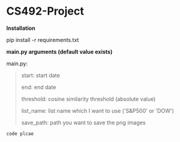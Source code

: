 # CS492-Project

**Installation**

pip install -r requirements.txt

**main.py arguments (default value exists)**

main.py:
> start: start date
>
> end: end date
> 
> threshold: cosine similarity threshold (absolute value)
> 
> list_name: list name which I want to use ('S&P500' or 'DOW')
> 
> save_path: path you want to save the png images

    code plcae
